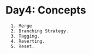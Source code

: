 # Day4: Concepts

      1. Merge
      2. Branching Strategy.
      3. Tagging.
      4. Reverting.
      5. Reset.
